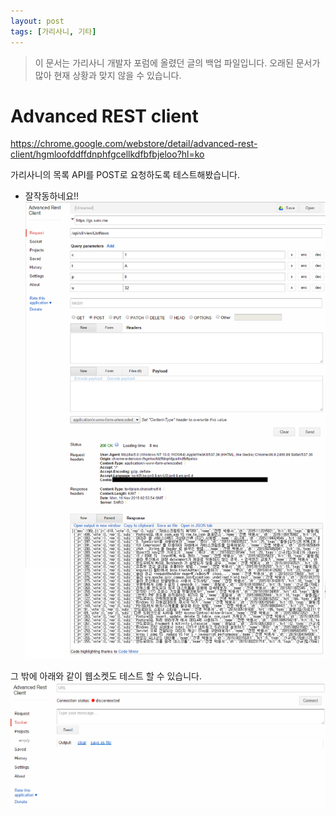 ```yaml
---
layout: post
tags: [가리사니, 기타]
---
```


> 이 문서는 가리사니 개발자 포럼에 올렸던 글의 백업 파일입니다.
오래된 문서가 많아 현재 상황과 맞지 않을 수 있습니다.


# Advanced REST client
https://chrome.google.com/webstore/detail/advanced-rest-client/hgmloofddffdnphfgcellkdfbfbjeloo?hl=ko

가리사니의 목록 API를 POST로 요청하도록 테스트해봤습니다.
- 잘작동하네요!!
![](/file/old/32.png)

그 밖에 아래와 같이 웹소켓도 테스트 할 수 있습니다.
![](/file/old/33.png)